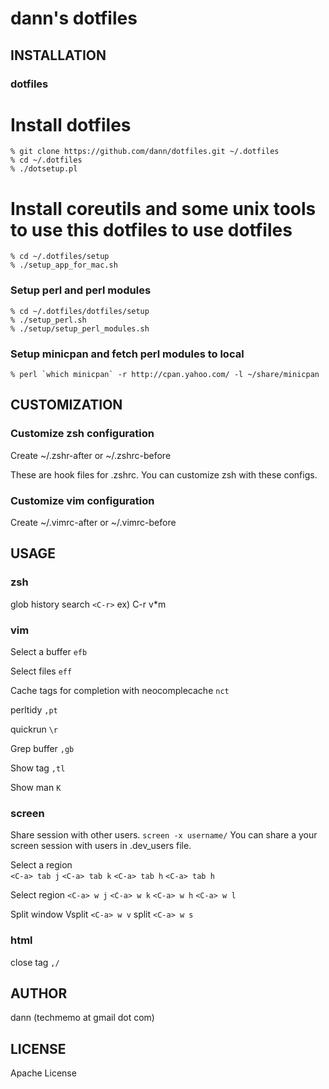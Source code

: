 dann's dotfiles
========================== 

INSTALLATION
---------------------------------------

### dotfiles
# Install dotfiles

    % git clone https://github.com/dann/dotfiles.git ~/.dotfiles
    % cd ~/.dotfiles
    % ./dotsetup.pl

# Install coreutils and some unix tools to use this dotfiles to use dotfiles

    % cd ~/.dotfiles/setup
    % ./setup_app_for_mac.sh

### Setup perl and perl modules

    % cd ~/.dotfiles/dotfiles/setup
    % ./setup_perl.sh 
    % ./setup/setup_perl_modules.sh 

### Setup minicpan and fetch perl modules to local

    % perl `which minicpan` -r http://cpan.yahoo.com/ -l ~/share/minicpan

CUSTOMIZATION
---------------------------------------

### Customize zsh configuration

Create 
    ~/.zshr-after or ~/.zshrc-before

These are hook files for .zshrc.
You can customize zsh with these configs.

### Customize vim configuration
Create 
    ~/.vimrc-after or ~/.vimrc-before

USAGE
---------------------------------------

### zsh

  glob history search  `<C-r>` ex) C-r v*m  

### vim

  Select a buffer `efb`

  Select files `eff`

  Cache tags for completion with neocomplecache `nct`

  perltidy `,pt`

  quickrun `\r`

  Grep buffer `,gb`

  Show tag `,tl`

  Show man `K`
  
### screen

  Share session with other users. `screen -x username/`
  You can share a your screen session with users in .dev_users file.
    
  Select a region  
    `<C-a> tab j`
    `<C-a> tab k`
    `<C-a> tab h` 
    `<C-a> tab h` 

  Select region
    `<C-a> w j`
    `<C-a> w k`
    `<C-a> w h`
    `<C-a> w l`

  Split window
    Vsplit `<C-a> w v`
    split `<C-a> w s`

### html

  close tag `,/`

AUTHOR
---------------------------------------
dann (techmemo at gmail dot com)


LICENSE
---------------------------------------
Apache License 
